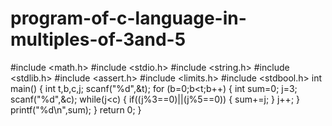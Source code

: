 # program-of-c-language-in-multiples-of-3and-5
#include <math.h>
#include <stdio.h>
#include <string.h>
#include <stdlib.h>
#include <assert.h>
#include <limits.h>
#include <stdbool.h>
int main()
{
    int t,b,c,j;
    scanf("%d",&t);
    for (b=0;b<t;b++)
    {
       int sum=0;
        j=3;
        scanf("%d",&c);
        while(j<c)
        {
            if((j%3==0)||(j%5==0))
            {
                sum+=j;
            }
            j++;
        }
        printf("%d\n",sum);
    }
    return 0;
}
